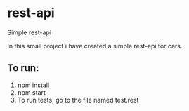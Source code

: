 # rest-api

Simple rest-api

In this small project i have created a simple rest-api for cars.

## To run:

1. npm install
2. npm start
3. To run tests, go to the file named test.rest
